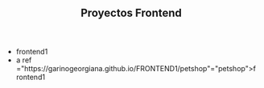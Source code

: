 
<!DOCTYPE html>
<html lang="en">
<head>
  <meta charset="UTF-8">
  <meta http-equiv="X-UA-Compatible" content="IE=edge">
  <meta name="viewport" content="width=device-width, initial-scale=1.0">
  <title>Frontend</title>
</head>
<body>
  <header>
    <h2> Proyectos Frontend </h2>
  </header>
  <main>
    <nav>
      <ul>
        <li> <a ref ="https://garinogeorgiana.github.io/FRONTEND1/lemonpie"="Lemon Pie">frontend1</a>
        </li>
        <li>a ref ="https://garinogeorgiana.github.io/FRONTEND1/petshop"="petshop">frontend1</a>
        </li>
      </ul>
   </nav>
  </main>
</body>
</html>
